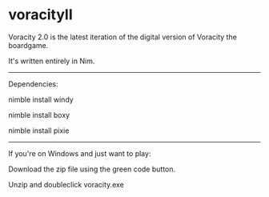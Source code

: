 # voracityII

Voracity 2.0 is the latest iteration of the digital version of Voracity the boardgame.

It's written entirely in Nim.

----------------------------------------------------

Dependencies:

nimble install windy

nimble install boxy

nimble install pixie

---------------------------------------------------

If you're on Windows and just want to play:

Download the zip file using the green code button.

Unzip and doubleclick voracity.exe
